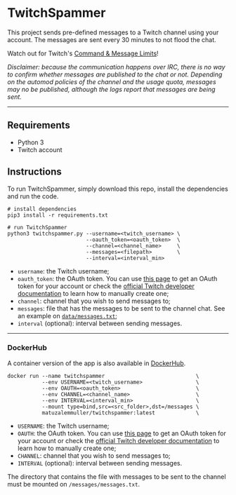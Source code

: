 # TwitchSpammer

This project sends pre-defined messages to a Twitch channel using your account. The messages are sent every 30 minutes to not flood the chat.

Watch out for Twitch's [Command & Message Limits](https://dev.twitch.tv/docs/irc/guide#command--message-limits)!

*Disclaimer: because the communication happens over IRC, there is no way to confirm whether messages are published to the chat or not. Depending on the automod policies of the channel and the usage quota, messages may no be published, although the logs report that messages are being sent.* 

---

## Requirements

* Python 3
* Twitch account

## Instructions

To run TwitchSpammer, simply download this repo, install the dependencies and run the code.

```
# install dependencies
pip3 install -r requirements.txt

# run TwitchSpammer
python3 twitchspammer.py --username=<twitch_username> \
                         --oauth_token=<oauth_token>  \
                         --channel=<channel_name>     \
                         --messages=<filepath>        \
                         --interval=<interval_min>
```

* `username`: the Twitch username;
* `oauth_token`: the OAuth token. You can use [this page](https://twitchapps.com/tmi/) to get an OAuth token for your account or check the [official Twitch developer documentation](https://dev.twitch.tv/docs/authentication/getting-tokens-oauth/) to learn how to manually create one;
* `channel`: channel that you wish to send messages to;
* `messages`: file that has the messages to be sent to the channel chat. See an example on [`data/messages.txt`](./data/messages.txt);
* `interval` (optional): interval between sending messages.

---

### DockerHub

A container version of the app is also available in [DockerHub](https://hub.docker.com/r/matuzalemmuller/twitchspammer).

```
docker run --name twitchspammer                             \
           --env USERNAME=<twitch_username>                 \
           --env OAUTH=<oauth_token>                        \
           --env CHANNEL=<channel_name>                     \
           --env INTERVAL=<interval_min>                    \
           --mount type=bind,src=<src_folder>,dst=/messages \
           matuzalemmuller/twitchspammer:latest             \
```

* `USERNAME`: the Twitch username;
* `OAUTH`: the OAuth token. You can use [this page](https://twitchapps.com/tmi/) to get an OAuth token for your account or check the [official Twitch developer documentation](https://dev.twitch.tv/docs/authentication/getting-tokens-oauth/) to learn how to manually create one;
* `CHANNEL`: channel that you wish to send messages to;
* `INTERVAL` (optional): interval between sending messages.

The directory that contains the file with messages to be sent to the channel must be mounted on `/messages/messages.txt`.